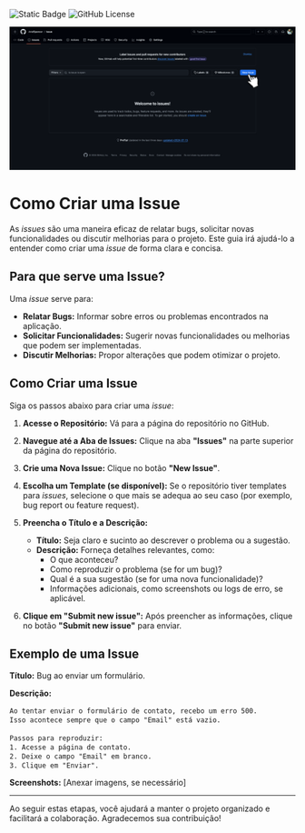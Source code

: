 ![Static Badge](https://img.shields.io/badge/Ariel%20Spencer-Issue-%238472E8) ![GitHub License](https://img.shields.io/github/license/arielspencer/issue)

![Como fazer uma issues no github](https://github.com/ArielSpencer/Issue/blob/dd54746ebef677a8cc205db025fd104bc298a193/issues-github-capa.png)

# Como Criar uma Issue

As _issues_ são uma maneira eficaz de relatar bugs, solicitar novas funcionalidades ou discutir melhorias para o projeto. Este guia irá ajudá-lo a entender como criar uma _issue_ de forma clara e concisa.

## Para que serve uma Issue?

Uma _issue_ serve para:

- **Relatar Bugs:** Informar sobre erros ou problemas encontrados na aplicação.
- **Solicitar Funcionalidades:** Sugerir novas funcionalidades ou melhorias que podem ser implementadas.
- **Discutir Melhorias:** Propor alterações que podem otimizar o projeto.

## Como Criar uma Issue

Siga os passos abaixo para criar uma _issue_:

1. **Acesse o Repositório:**
   Vá para a página do repositório no GitHub.

2. **Navegue até a Aba de Issues:**
   Clique na aba **"Issues"** na parte superior da página do repositório.

3. **Crie uma Nova Issue:**
   Clique no botão **"New Issue"**.

4. **Escolha um Template (se disponível):**
   Se o repositório tiver templates para _issues_, selecione o que mais se adequa ao seu caso (por exemplo, bug report ou feature request).

5. **Preencha o Título e a Descrição:**
   - **Título:** Seja claro e sucinto ao descrever o problema ou a sugestão.
   - **Descrição:** Forneça detalhes relevantes, como:
     - O que aconteceu?
     - Como reproduzir o problema (se for um bug)?
     - Qual é a sua sugestão (se for uma nova funcionalidade)?
     - Informações adicionais, como screenshots ou logs de erro, se aplicável.

6. **Clique em "Submit new issue":**
   Após preencher as informações, clique no botão **"Submit new issue"** para enviar.

## Exemplo de uma Issue

**Título:**
Bug ao enviar um formulário.

**Descrição:**
```
Ao tentar enviar o formulário de contato, recebo um erro 500.
Isso acontece sempre que o campo "Email" está vazio.

Passos para reproduzir:
1. Acesse a página de contato.
2. Deixe o campo "Email" em branco.
3. Clique em "Enviar".
```
**Screenshots:**
[Anexar imagens, se necessário]

---
Ao seguir estas etapas, você ajudará a manter o projeto organizado e facilitará a colaboração. Agradecemos sua contribuição!
